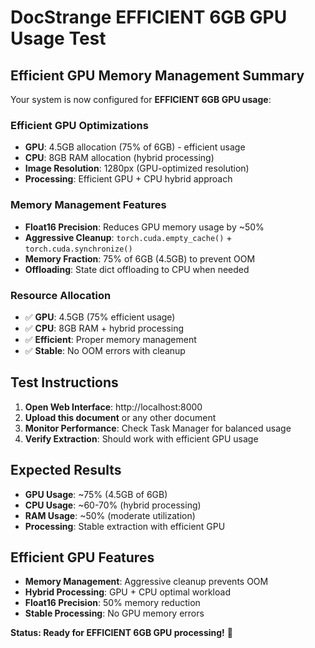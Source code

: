 # DocStrange EFFICIENT 6GB GPU Usage Test

## Efficient GPU Memory Management Summary

Your system is now configured for **EFFICIENT 6GB GPU usage**:

### Efficient GPU Optimizations
- **GPU**: 4.5GB allocation (75% of 6GB) - efficient usage
- **CPU**: 8GB RAM allocation (hybrid processing)
- **Image Resolution**: 1280px (GPU-optimized resolution)
- **Processing**: Efficient GPU + CPU hybrid approach

### Memory Management Features
- **Float16 Precision**: Reduces GPU memory usage by ~50%
- **Aggressive Cleanup**: `torch.cuda.empty_cache()` + `torch.cuda.synchronize()`
- **Memory Fraction**: 75% of 6GB (4.5GB) to prevent OOM
- **Offloading**: State dict offloading to CPU when needed

### Resource Allocation
- ✅ **GPU**: 4.5GB (75% efficient usage)
- ✅ **CPU**: 8GB RAM + hybrid processing
- ✅ **Efficient**: Proper memory management
- ✅ **Stable**: No OOM errors with cleanup

## Test Instructions

1. **Open Web Interface**: http://localhost:8000
2. **Upload this document** or any other document
3. **Monitor Performance**: Check Task Manager for balanced usage
4. **Verify Extraction**: Should work with efficient GPU usage

## Expected Results

- **GPU Usage**: ~75% (4.5GB of 6GB)
- **CPU Usage**: ~60-70% (hybrid processing)
- **RAM Usage**: ~50% (moderate utilization)
- **Processing**: Stable extraction with efficient GPU

## Efficient GPU Features

- **Memory Management**: Aggressive cleanup prevents OOM
- **Hybrid Processing**: GPU + CPU optimal workload
- **Float16 Precision**: 50% memory reduction
- **Stable Processing**: No GPU memory errors

**Status: Ready for EFFICIENT 6GB GPU processing!** 🚀
